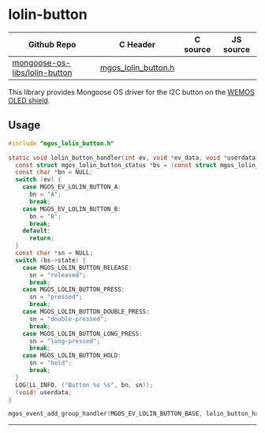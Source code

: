 # lolin-button
| Github Repo | C Header | C source  | JS source |
| ----------- | -------- | --------  | ----------------- |
| [mongoose-os-libs/lolin-button](https://github.com/mongoose-os-libs/lolin-button) | [mgos_lolin_button.h](https://github.com/mongoose-os-libs/lolin-button/tree/master/include/mgos_lolin_button.h) | &nbsp;  | &nbsp;         |



This library provides Mongoose OS driver for the I2C button on the [WEMOS OLED shield](https://wiki.wemos.cc/products:d1_mini_shields:oled_shield).

## Usage

```c
#include "mgos_lolin_button.h"

static void lolin_button_handler(int ev, void *ev_data, void *userdata) {
  const struct mgos_lolin_button_status *bs = (const struct mgos_lolin_button_status *) ev_data;
  const char *bn = NULL;
  switch (ev) {
    case MGOS_EV_LOLIN_BUTTON_A:
      bn = "A";
      break;
    case MGOS_EV_LOLIN_BUTTON_B:
      bn = "B";
      break;
    default:
      return;
  }
  const char *sn = NULL;
  switch (bs->state) {
    case MGOS_LOLIN_BUTTON_RELEASE:
      sn = "released";
      break;
    case MGOS_LOLIN_BUTTON_PRESS:
      sn = "pressed";
      break;
    case MGOS_LOLIN_BUTTON_DOUBLE_PRESS:
      sn = "double-pressed";
      break;
    case MGOS_LOLIN_BUTTON_LONG_PRESS:
      sn = "long-pressed";
      break;
    case MGOS_LOLIN_BUTTON_HOLD:
      sn = "held";
      break;
  }
  LOG(LL_INFO, ("Button %s %s", bn, sn));
  (void) userdata;
}

mgos_event_add_group_handler(MGOS_EV_LOLIN_BUTTON_BASE, lolin_button_handler, NULL);

```


 ----- 
